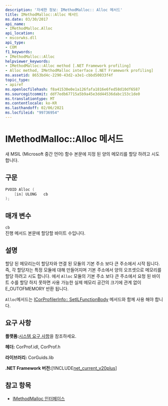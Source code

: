 ```yaml
---
description: '자세한 정보: IMethodMalloc:: Alloc 메서드'
title: IMethodMalloc::Alloc 메서드
ms.date: 03/30/2017
api_name:
- IMethodMalloc.Alloc
api_location:
- mscorwks.dll
api_type:
- COM
f1_keywords:
- IMethodMalloc::Alloc
helpviewer_keywords:
- IMethodMalloc::Alloc method [.NET Framework profiling]
- Alloc method, IMethodMalloc interface [.NET Framework profiling]
ms.assetid: 8653bd4c-2290-43d2-a3e1-cbbd50033f4f
topic_type:
- apiref
ms.openlocfilehash: f8a41530e0e1a126fafa1816e6fed58d10df6587
ms.sourcegitcommit: ddf7edb67715a5b9a45e3dd44536dabc153c1de0
ms.translationtype: MT
ms.contentlocale: ko-KR
ms.lasthandoff: 02/06/2021
ms.locfileid: "99736954"
---
```

# <a name="imethodmallocalloc-method"></a>IMethodMalloc::Alloc 메서드

새 MSIL (Microsoft 중간 언어) 함수 본문에 지정 된 양의 메모리를 할당 하려고 시도 합니다.

## <a name="syntax"></a>구문

```cpp
PVOID Alloc (
    [in] ULONG   cb
);
```

## <a name="parameters"></a>매개 변수

`cb`\
진행 메서드 본문에 할당할 바이트 수입니다.

## <a name="remarks"></a>설명

 할당 된 메모리는이 할당자와 연결 된 모듈의 기본 주소 보다 큰 주소에서 시작 됩니다. 즉, 각 할당자는 특정 모듈에 대해 만들어지며 기본 주소에서 양의 오프셋으로 메모리를 할당 하려고 시도 합니다. 에서 `Alloc` 모듈의 기본 주소 보다 큰 주소에서 요청 된 바이트 수를 할당 하지 못하면 사용 가능한 실제 메모리 공간의 크기에 관계 없이 E_OUTOFMEMORY 반환 됩니다.

 `Alloc`메서드는 [ICorProfilerInfo:: SetILFunctionBody](icorprofilerinfo-setilfunctionbody-method.md) 메서드와 함께 사용 해야 합니다.

## <a name="requirements"></a>요구 사항

 **플랫폼:**[시스템 요구 사항](../../get-started/system-requirements.md)을 참조하세요.

 **헤더:** CorProf.idl, CorProf.h

 **라이브러리:** CorGuids.lib

 **.NET Framework 버전:**[!INCLUDE[net_current_v20plus](../../../../includes/net-current-v20plus-md.md)]

## <a name="see-also"></a>참고 항목

- [IMethodMalloc 인터페이스](imethodmalloc-interface.md)
